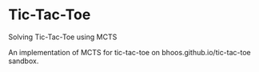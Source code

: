 # Tic-Tac-Toe
Solving Tic-Tac-Toe using MCTS

An implementation of MCTS for tic-tac-toe on bhoos.github.io/tic-tac-toe sandbox.

